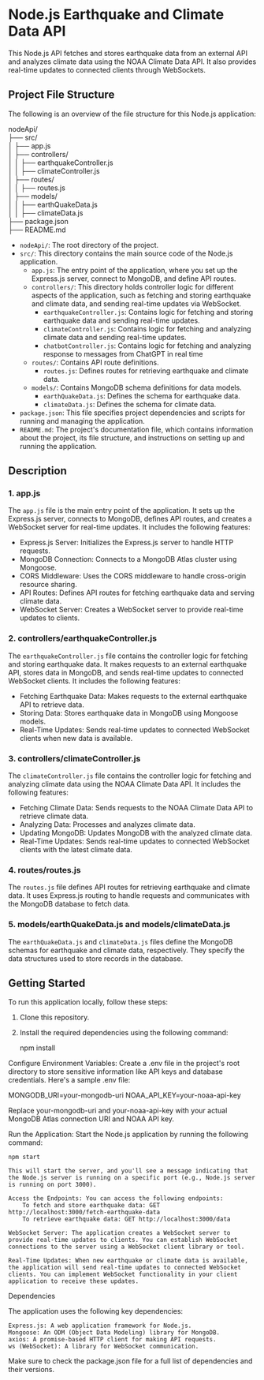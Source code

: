 # Node.js Earthquake and Climate Data API

This Node.js API fetches and stores earthquake data from an external API and analyzes climate data using the NOAA Climate Data API. It also provides real-time updates to connected clients through WebSockets.

## Project File Structure

The following is an overview of the file structure for this Node.js application:

nodeApi/\
├── src/\
│ ├── app.js\
│ ├── controllers/\
│ │ ├── earthquakeController.js\
│ │ ├── climateController.js\
│ ├── routes/\
│ │ ├── routes.js\
│ ├── models/\
│ │ ├── earthQuakeData.js\
│ │ ├── climateData.js\
├── package.json\
├── README.md 



- `nodeApi/`: The root directory of the project.
- `src/`: This directory contains the main source code of the Node.js application.
  - `app.js`: The entry point of the application, where you set up the Express.js server, connect to MongoDB, and define API routes.
  - `controllers/`: This directory holds controller logic for different aspects of the application, such as fetching and storing earthquake and climate data, and sending real-time updates via WebSocket.
    - `earthquakeController.js`: Contains logic for fetching and storing earthquake data and sending real-time updates.
    - `climateController.js`: Contains logic for fetching and analyzing climate data and sending real-time updates.
    - `chatbotController.js`: Contains logic for fetching and analyzing response to messages from ChatGPT in real time
  - `routes/`: Contains API route definitions.
    - `routes.js`: Defines routes for retrieving earthquake and climate data.
  - `models/`: Contains MongoDB schema definitions for data models.
    - `earthQuakeData.js`: Defines the schema for earthquake data.
    - `climateData.js`: Defines the schema for climate data.
- `package.json`: This file specifies project dependencies and scripts for running and managing the application.
- `README.md`: The project's documentation file, which contains information about the project, its file structure, and instructions on setting up and running the application.

## Description

### 1. app.js

The `app.js` file is the main entry point of the application. It sets up the Express.js server, connects to MongoDB, defines API routes, and creates a WebSocket server for real-time updates. It includes the following features:

- Express.js Server: Initializes the Express.js server to handle HTTP requests.
- MongoDB Connection: Connects to a MongoDB Atlas cluster using Mongoose.
- CORS Middleware: Uses the CORS middleware to handle cross-origin resource sharing.
- API Routes: Defines API routes for fetching earthquake data and serving climate data.
- WebSocket Server: Creates a WebSocket server to provide real-time updates to clients.

### 2. controllers/earthquakeController.js

The `earthquakeController.js` file contains the controller logic for fetching and storing earthquake data. It makes requests to an external earthquake API, stores data in MongoDB, and sends real-time updates to connected WebSocket clients. It includes the following features:

- Fetching Earthquake Data: Makes requests to the external earthquake API to retrieve data.
- Storing Data: Stores earthquake data in MongoDB using Mongoose models.
- Real-Time Updates: Sends real-time updates to connected WebSocket clients when new data is available.

### 3. controllers/climateController.js

The `climateController.js` file contains the controller logic for fetching and analyzing climate data using the NOAA Climate Data API. It includes the following features:

- Fetching Climate Data: Sends requests to the NOAA Climate Data API to retrieve climate data.
- Analyzing Data: Processes and analyzes climate data.
- Updating MongoDB: Updates MongoDB with the analyzed climate data.
- Real-Time Updates: Sends real-time updates to connected WebSocket clients with the latest climate data.

### 4. routes/routes.js

The `routes.js` file defines API routes for retrieving earthquake and climate data. It uses Express.js routing to handle requests and communicates with the MongoDB database to fetch data.

### 5. models/earthQuakeData.js and models/climateData.js

The `earthQuakeData.js` and `climateData.js` files define the MongoDB schemas for earthquake and climate data, respectively. They specify the data structures used to store records in the database.

## Getting Started

To run this application locally, follow these steps:

1. Clone this repository.

2. Install the required dependencies using the following command:

   
   npm install


Configure Environment Variables: Create a .env file in the project's root directory to store sensitive information like API keys and database credentials. Here's a sample .env file:



MONGODB_URI=your-mongodb-uri
NOAA_API_KEY=your-noaa-api-key

Replace your-mongodb-uri and your-noaa-api-key with your actual MongoDB Atlas connection URI and NOAA API key.

Run the Application: Start the Node.js application by running the following command:



    npm start

    This will start the server, and you'll see a message indicating that the Node.js server is running on a specific port (e.g., Node.js server is running on port 3000).

    Access the Endpoints: You can access the following endpoints:
        To fetch and store earthquake data: GET http://localhost:3000/fetch-earthquake-data
        To retrieve earthquake data: GET http://localhost:3000/data

    WebSocket Server: The application creates a WebSocket server to provide real-time updates to clients. You can establish WebSocket connections to the server using a WebSocket client library or tool.

    Real-Time Updates: When new earthquake or climate data is available, the application will send real-time updates to connected WebSocket clients. You can implement WebSocket functionality in your client application to receive these updates.

Dependencies

The application uses the following key dependencies:

    Express.js: A web application framework for Node.js.
    Mongoose: An ODM (Object Data Modeling) library for MongoDB.
    axios: A promise-based HTTP client for making API requests.
    ws (WebSocket): A library for WebSocket communication.

Make sure to check the package.json file for a full list of dependencies and their versions.



